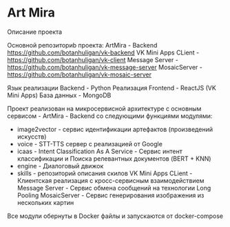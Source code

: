 # Art Mira

Описание проекта

Основной репозиториb проекта: 
ArtMira - Backend https://github.com/botanhuligan/vk-backend
VK Mini Apps CLient - https://github.com/botanhuligan/vk-client
Message Server - https://github.com/botanhuligan/vk-message-server
MosaicServer - https://github.com/botanhuligan/vk-mosaic-server

Язык реализации Backend - Python
Реализация Frontend - ReactJS (VK Mini Apps)
База данных - MongoDB

 Проект реализован на микросервисной архитектуре с основным сервисом -
 ArtMira - Backend со следующими функциями модулями:
- image2vector - сервис идентификации артефактов (произведений искусств)
- voice - STT-TTS сервер с реализацией от Google
- icaas - Intent Classification As A Service - Сервис интент классификации и Поиска релевантных документов (BERT + KNN)
- engine - Диалоговый движок
- skills - репозиторий описания скилов
VK Mini Apps CLient - Клиентская реализация с кросс-сервисным взаимодействием
Message Server - Сервис обмена сообщений на технологии Long Pooling
MosaicServer - Сервис генерирования изображения из нескольких картин

Все модули обернуты в Docker  файлы и запускаются от docker-compose

